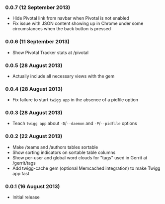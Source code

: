### 0.0.7 (12 September 2013)

* Hide Pivotal link from navbar when Pivotal is not enabled
* Fix issue with JSON content showing up in Chrome under some circumstances when
  the back button is pressed

### 0.0.6 (11 September 2013)

* Show Pivotal Tracker stats at /pivotal

### 0.0.5 (28 August 2013)

* Actually include all necessary views with the gem

### 0.0.4 (28 August 2013)

* Fix failure to start `twigg app` in the absence of a pidfile option

### 0.0.3 (28 August 2013)

* Teach `twigg app` about `-D`/`--daemon` and `-P`/`--pidfile` options

### 0.0.2 (22 August 2013)

* Make /teams and /authors tables sortable
* Show sorting indicators on sortable table columns
* Show per-user and global word clouds for "tags" used in Gerrit at /gerrit/tags
* Add twigg-cache gem (optional Memcached integration) to make Twigg app fast

### 0.0.1 (16 August 2013)

* Initial release
